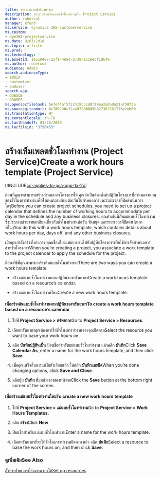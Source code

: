 ```yaml
---
title: สร้างแม่แบบชั่วโมงทำงาน
description: วิธีการสร้างเท็มเพลตชั่วโมงทำงานใน Project Service
author: ruhercul
manager: kfend
ms.service: dynamics-365-customerservice
ms.custom:
- dyn365-projectservice
ms.date: 8/03/2018
ms.topic: article
ms.prod: ''
ms.technology: ''
ms.assetid: 1a519487-25f1-4e9d-b739-1c1becf1d649
ms.author: ruhercul
audience: Admin
search.audienceType:
- admin
- customizer
- enduser
search.app:
- D365CE
- D365PS
ms.openlocfilehash: 5e7ef4af5f22419cccd8f29ea2a0a0a21a75875a
ms.sourcegitcommit: 8c786230ef2a497280885b827162561776e2eb00
ms.translationtype: HT
ms.contentlocale: th-TH
ms.lasthandoff: 03/24/2020
ms.locfileid: "3756453"
---
```

# <a name="create-a-work-hours-template-project-service"></a><span data-ttu-id="588be-103">สร้างเท็มเพลตชั่วโมงทำงาน (Project Service)</span><span class="sxs-lookup"><span data-stu-id="588be-103">Create a work hours template (Project Service)</span></span>

[!INCLUDE[cc-applies-to-psa-app-1x-2x](../includes/cc-applies-to-psa-app-1x-2x.md)]

<span data-ttu-id="588be-104">ก่อนที่คุณจะสามารถสร้างกำหนดการโครงการได้ คุณจำเป็นต้องตั้งค่าปฏิทินโครงการที่กำหนดจำนวนของชั่วโมงการทำงานเพื่อให้เหมาะสมกับแต่ละวันในกำหนดการและระยะเวลาที่ปิดดำเนินการใดๆ</span><span class="sxs-lookup"><span data-stu-id="588be-104">Before you can create project schedules, you need to set up a project calendar that defines the number of working hours to accommodate per day in the schedule and any business closures.</span></span> <span data-ttu-id="588be-105">คุณทำเช่นนี้กับแม่แบบชั่วโมงทำงาน ซึ่งประกอบด้วยรายละเอียดเกี่ยวกับชั่วโมงทำงานต่อวัน วันหยุด และระยะเวลาที่ปิดดำเนินการอื่นๆ</span><span class="sxs-lookup"><span data-stu-id="588be-105">You do this with a work hours template, which contains details about work hours per day, days off, and any other business closures.</span></span>  
  
 <span data-ttu-id="588be-106">เมื่อคุณกำลังสร้างโครงการ คุณเชื่อมโยงแม่แบบงานไปยังปฏิทินโครงการเพื่อใช้การจัดกำหนดการสำหรับโครงการ</span><span class="sxs-lookup"><span data-stu-id="588be-106">When you’re creating a project, you associate a work template to the project calendar to apply the schedule for the project.</span></span>  
  
 <span data-ttu-id="588be-107">มีสองวิธีที่คุณสามารถสร้างต้นแบบชั่วโมงทำงาน:</span><span class="sxs-lookup"><span data-stu-id="588be-107">There are two ways you can create a work hours template:</span></span>  
  
-   <span data-ttu-id="588be-108">สร้างแม่แบบชั่วโมงทำงานตามปฏิทินของทรัพยากร</span><span class="sxs-lookup"><span data-stu-id="588be-108">Create a work hours template based on a resource’s calendar.</span></span>  
  
-   <span data-ttu-id="588be-109">สร้างแม่แบบชั่วโมงทำงานใหม่</span><span class="sxs-lookup"><span data-stu-id="588be-109">Create a new work hours template.</span></span>  
  
#### <a name="to-create-a-work-hours-template-based-on-a-resources-calendar"></a><span data-ttu-id="588be-110">เพื่อสร้างต้นแบบชั่วโมงทำงานตามปฏิทินของทรัพยากร</span><span class="sxs-lookup"><span data-stu-id="588be-110">To create a work hours template based on a resource’s calendar</span></span>  
  
1.  <span data-ttu-id="588be-111">ไปที่ **Project Service > ทรัพยากร**</span><span class="sxs-lookup"><span data-stu-id="588be-111">Go to **Project Service > Resources**.</span></span>  
  
2.  <span data-ttu-id="588be-112">เลือกทรัพยากรคุณต้องการให้ชั่วโมงการทำงานของคุณยึดตาม</span><span class="sxs-lookup"><span data-stu-id="588be-112">Select the resource you want to base your work hours on.</span></span>  
  
3.  <span data-ttu-id="588be-113">คลิก **บันทึกปฏิทินเป็น** ป้อนชื่อสำหรับแม่แบบชั่วโมงทำงาน แล้วคลิก **บันทึก**</span><span class="sxs-lookup"><span data-stu-id="588be-113">Click **Save Calendar As**, enter a name for the work hours template, and then click **Save**.</span></span>  
  
4.  <span data-ttu-id="588be-114">เมื่อคุณเสร็จสิ้นการแก้ไขตัวเลือกแล้ว ให้คลิก **บันทึกและปิด**</span><span class="sxs-lookup"><span data-stu-id="588be-114">When you’re done changing options, click **Save and Close**.</span></span>  
  
5.  <span data-ttu-id="588be-115">คลิกปุ่ม **บันทึก** ที่มุมล่างขวาของหน้าจอ</span><span class="sxs-lookup"><span data-stu-id="588be-115">Click the **Save** button at the bottom right corner of the screen.</span></span>  
  
#### <a name="to-create-a-new-work-hours-template"></a><span data-ttu-id="588be-116">เพื่อสร้างแม่แบบชั่วโมงทำงานใหม่</span><span class="sxs-lookup"><span data-stu-id="588be-116">To create a new work hours template</span></span>  
  
1.  <span data-ttu-id="588be-117">ไปที่ **Project Service > แม่แบบชั่วโมงทำงาน**</span><span class="sxs-lookup"><span data-stu-id="588be-117">Go to **Project Service > Work Hours Templates**.</span></span>  
  
2.  <span data-ttu-id="588be-118">คลิก **สร้าง**</span><span class="sxs-lookup"><span data-stu-id="588be-118">Click **New**.</span></span>  
  
3.  <span data-ttu-id="588be-119">ป้อนชื่อสำหรับแม่แบบชั่วโมงทำงาน</span><span class="sxs-lookup"><span data-stu-id="588be-119">Enter a name for the work hours template.</span></span>  
  
4.  <span data-ttu-id="588be-120">เลือกทรัพยากรที่จะให้ชั่วโมงการทำงานยึดตาม แล้ว คลิก **บันทึก**</span><span class="sxs-lookup"><span data-stu-id="588be-120">Select a resource to base the work hours on, and then click **Save**.</span></span>  
  
### <a name="see-also"></a><span data-ttu-id="588be-121">ดูเพิ่มเติม</span><span class="sxs-lookup"><span data-stu-id="588be-121">See Also</span></span>  
 [<span data-ttu-id="588be-122">ตั้งค่าทรัพยากรที่สามารถจองได้</span><span class="sxs-lookup"><span data-stu-id="588be-122">Set up resources</span></span>](../project-service/set-up-resources.md)
